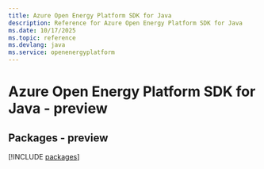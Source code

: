 ```yaml
---
title: Azure Open Energy Platform SDK for Java
description: Reference for Azure Open Energy Platform SDK for Java
ms.date: 10/17/2025
ms.topic: reference
ms.devlang: java
ms.service: openenergyplatform
---
```

# Azure Open Energy Platform SDK for Java - preview
## Packages - preview
[!INCLUDE [packages](open-energy-platform-index.md)]